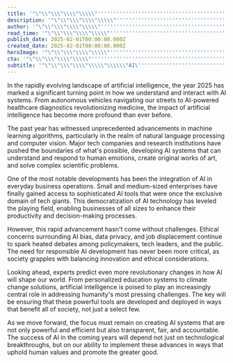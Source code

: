 ```yaml
---
title: '"\"\\"\\\"\\\\"\\\\\"''''''''''''''''''''''''''''''''''''''''''''''''''''''''''''''''''''''''''''''''''''''''''''''''''''''''''''''''''''''''''''''''The Evolution of Artificial Intelligence: A 2025 Perspective''''''''''''''''''''''''''''''''''''''''''''''''''''''''''''''''''''''''''''''''''''''''''''''''''''''''''''''''''''''''''''''''\\\\\"\\\\"\\\"\\"\""'
description: '"\"\\"\\\"\\\\"\\\\\"''''''''''''''''''''''''''''''''''''''''''''''''''''''''''''''''''''''''''''''''''''''''''''''''''''''''''''''''''''''''''''''''2025 marks a pivotal year in AI development, with breakthrough advancements in machine learning, business applications, and ethical considerations shaping the future of artificial intelligence. Explore how AI is transforming society and what lies ahead.''''''''''''''''''''''''''''''''''''''''''''''''''''''''''''''''''''''''''''''''''''''''''''''''''''''''''''''''''''''''''''''''\\\\\"\\\\"\\\"\\"\""'
author: '"\"\\"\\\"\\\\"\\\\\"''''''''''''''''''''''''''''''''''''''''''''''''''''''''''''''''''''''''''''''''''''''''''''''''''''''''''''''''''''''''''''''''John Anderson''''''''''''''''''''''''''''''''''''''''''''''''''''''''''''''''''''''''''''''''''''''''''''''''''''''''''''''''''''''''''''''''\\\\\"\\\\"\\\"\\"\""'
read_time: '"\"\\"\\\"\\\\"\\\\\"''''''''''''''''''''''''''''''''''''''''''''''''''''''''''''''''''''''''''''''''''''''''''''''''''''''''''''''''''''''''''''''''8 mins''''''''''''''''''''''''''''''''''''''''''''''''''''''''''''''''''''''''''''''''''''''''''''''''''''''''''''''''''''''''''''''''\\\\\"\\\\"\\\"\\"\""'
publish_date: 2025-02-01T00:00:00.000Z
created_date: 2025-02-01T00:00:00.000Z
heroImage: '"\"\\"\\\"\\\\"\\\\\"''''''''''''''''''''''''''''''''''''''''''''''''''''''''''''''''''''''''''''''''''''''''''''''''''''''''''''''''''''''''''''''''https://images.magick.ai/ai-future-concept-2025.jpg''''''''''''''''''''''''''''''''''''''''''''''''''''''''''''''''''''''''''''''''''''''''''''''''''''''''''''''''''''''''''''''''\\\\\"\\\\"\\\"\\"\""'
cta: '"\"\\"\\\"\\\\"\\\\\"''''''''''''''''''''''''''''''''''''''''''''''''''''''''''''''''''''''''''''''''''''''''''''''''''''''''''''''''''''''''''''''''Stay updated on the latest developments in AI and technology by following us on LinkedIn. Join our growing community of tech enthusiasts and industry professionals!''''''''''''''''''''''''''''''''''''''''''''''''''''''''''''''''''''''''''''''''''''''''''''''''''''''''''''''''''''''''''''''''\\\\\"\\\\"\\\"\\"\""'
subtitle: '"\"\\"\\\"\\\\"\\\\\"\\\\\\"AI\''''''''''''''''''''''''''''''''''''''''''''''''''''''''''''''''''''''''''''''''''''''''''''''''''''''''''''''''''''''''''''''''s transformation of society and business in the modern era\\\\\\"\\\\\"\\\\"\\\"\\"\""'
---
```


In the rapidly evolving landscape of artificial intelligence, the year 2025 has marked a significant turning point in how we understand and interact with AI systems. From autonomous vehicles navigating our streets to AI-powered healthcare diagnostics revolutionizing medicine, the impact of artificial intelligence has become more profound than ever before.

The past year has witnessed unprecedented advancements in machine learning algorithms, particularly in the realm of natural language processing and computer vision. Major tech companies and research institutions have pushed the boundaries of what's possible, developing AI systems that can understand and respond to human emotions, create original works of art, and solve complex scientific problems.

One of the most notable developments has been the integration of AI in everyday business operations. Small and medium-sized enterprises have finally gained access to sophisticated AI tools that were once the exclusive domain of tech giants. This democratization of AI technology has leveled the playing field, enabling businesses of all sizes to enhance their productivity and decision-making processes.

However, this rapid advancement hasn't come without challenges. Ethical concerns surrounding AI bias, data privacy, and job displacement continue to spark heated debates among policymakers, tech leaders, and the public. The need for responsible AI development has never been more critical, as society grapples with balancing innovation and ethical considerations.

Looking ahead, experts predict even more revolutionary changes in how AI will shape our world. From personalized education systems to climate change solutions, artificial intelligence is poised to play an increasingly central role in addressing humanity's most pressing challenges. The key will be ensuring that these powerful tools are developed and deployed in ways that benefit all of society, not just a select few.

As we move forward, the focus must remain on creating AI systems that are not only powerful and efficient but also transparent, fair, and accountable. The success of AI in the coming years will depend not just on technological breakthroughs, but on our ability to implement these advances in ways that uphold human values and promote the greater good.
